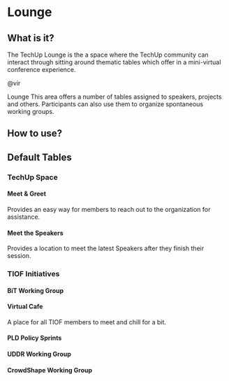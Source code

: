 # Lounge

## What is it?

The TechUp Lounge is the a space where the TechUp community can interact through sitting around thematic tables which offer in a mini-virtual conference experience.

@vir

Lounge This area offers a number of tables assigned to speakers, projects and others. Participants can also use them to organize spontaneous working groups.

## How to use?



## Default Tables

### TechUp Space

#### Meet & Greet

Provides an easy way for members to reach out to the organization for assistance.

#### Meet the Speakers

Provides a location to meet the latest Speakers after they finish their session.

### TIOF Initiatives

#### BiT Working Group



#### Virtual Cafe

A place for all TIOF members to meet and chill for a bit.

#### PLD Policy Sprints



#### UDDR Working Group



#### CrowdShape Working Group





